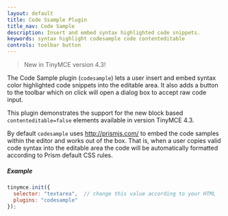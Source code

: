 ```yaml
---
layout: default
title: Code Ssample Plugin
title_nav: Code Sample
description: Insert and embed syntax highlighted code snippets.
keywords: syntax highlight codesample code contenteditable
controls: toolbar button
---
```


> New in TinyMCE version 4.3!

The Code Sample plugin (`codesample`) lets a user insert and embed syntax color highlighted code snippets into the editable area. It also adds a button to the toolbar which on click will open a dialog box to accept raw code input.

This plugin demonstrates the support for the new block based `contenteditable=false` elements available in version TinyMCE 4.3.

By default `codesample` uses http://prismjs.com/ to embed the code samples within the editor and works out of the box. That is, when a user copies valid code syntax into the editable area the code will be automatically formatted according to Prism default CSS rules.

##### Example

```js
tinymce.init({
  selector: "textarea",  // change this value according to your HTML
  plugins: "codesample"
});
